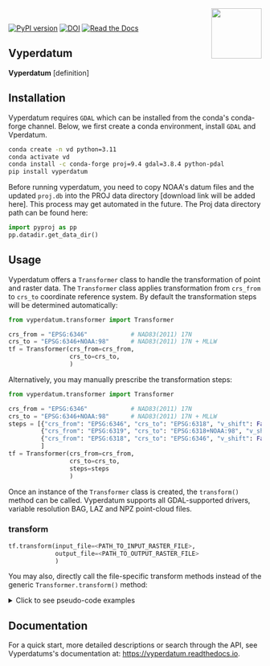 <img align="right" src="https://upload.wikimedia.org/wikipedia/commons/7/79/NOAA_logo.svg" width="100">
<br/>

[![PyPI version](https://badge.fury.io/py/vyperdatum.svg)](https://badge.fury.io/py/vyperdatum)
[![DOI](https://zenodo.org/badge/785898982.svg)](https://zenodo.org/doi/10.5281/zenodo.13345073)
[![Read the Docs](https://readthedocs.org/projects/vyperdatum/badge/?version=latest)](https://vyperdatum.readthedocs.io/en/latest/)

## Vyperdatum

**Vyperdatum** [definition] 

## Installation
Vyperdatum requires `GDAL` which can be installed from the conda's conda-forge channel. Below, we first create a conda environment, install `GDAL` and Vperdatum.

```bash
conda create -n vd python=3.11
conda activate vd
conda install -c conda-forge proj=9.4 gdal=3.8.4 python-pdal
pip install vyperdatum
```
Before running vyperdatum, you need to copy NOAA's datum files and the updated `proj.db` into the PROJ data directory [download link will be added here]. This process may get automated in the future. The Proj data directory path can be found here:

```python
import pyproj as pp
pp.datadir.get_data_dir()
```

## Usage
Vyperdatum offers a `Transformer` class to handle the transformation of point and raster data. The `Transformer` class applies transformation from `crs_from` to `crs_to` coordinate reference system. By default the transformation steps will be determined automatically:

```python
from vyperdatum.transformer import Transformer

crs_from = "EPSG:6346"            # NAD83(2011) 17N
crs_to = "EPSG:6346+NOAA:98"      # NAD83(2011) 17N + MLLW
tf = Transformer(crs_from=crs_from,
                 crs_to=crs_to,
                 )
```

Alternatively, you may manually prescribe the transformation steps:

```python
from vyperdatum.transformer import Transformer

crs_from = "EPSG:6346"            # NAD83(2011) 17N
crs_to = "EPSG:6346+NOAA:98"      # NAD83(2011) 17N + MLLW
steps = [{"crs_from": "EPSG:6346", "crs_to": "EPSG:6318", "v_shift": False},
         {"crs_from": "EPSG:6319", "crs_to": "EPSG:6318+NOAA:98", "v_shift": True},
         {"crs_from": "EPSG:6318", "crs_to": "EPSG:6346", "v_shift": False}
         ]
tf = Transformer(crs_from=crs_from,
                 crs_to=crs_to,
                 steps=steps
                 )
```


Once an instance of the `Transformer` class is created, the `transform()` method can be called. Vyperdatum supports all GDAL-supported drivers, variable resolution BAG, LAZ and NPZ point-cloud files.

### transform
```python                
tf.transform(input_file=<PATH_TO_INPUT_RASTER_FILE>,
             output_file=<PATH_TO_OUTPUT_RASTER_FILE>
             )
```

You may also, directly call the file-specific transform methods instead of the generic `Transformer.transform()` method:

<details>
<summary>Click to see pseudo-code examples</summary>
            
```python
# dircet point transformation. x, y, z can be arrays, too.
x, y, z = 278881.198, 2719890.433, 0
xt, yt, zt = tf.transform_points(x, y, z, always_xy=True, allow_ballpark=False)

# GDAL-supported raster transform  
tf.transform_raster(input_file=<PATH_TO_INPUT_RASTER_FILE>,
                    output_file=<PATH_TO_OUTPUT_RASTER_FILE>
                    )

# VRBAG transform
tf.transform_vrbag(input_file=<PATH_TO_INPUT_VRBAG_FILE>,
                   output_file=<PATH_TO_OUTPUT_VRBAG_FILE>
                   )

# LAZ transform
tf.transform_laz(input_file=<PATH_TO_INPUT_LAZ_FILE>,
                 output_file=<PATH_TO_OUTPUT_LAZ_FILE>
                 )

# NPZ transform
tf.transform_npz(input_file=<PATH_TO_INPUT_NPZ_FILE>,
                 output_file=<PATH_TO_OUTPUT_NPZ_FILE>
                 )
```
</details>

## Documentation

For a quick start, more detailed descriptions or search through the API, see Vyperdatums's documentation at: https://vyperdatum.readthedocs.io.